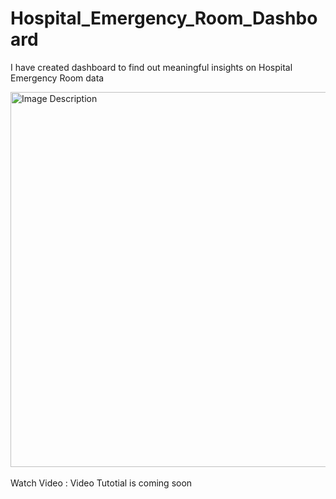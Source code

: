 # Hospital_Emergency_Room_Dashboard
I have created dashboard to find out meaningful insights on Hospital Emergency Room data
<br>

<img src="https://github.com/SatishDhawale/Hospital_Emergency_Room_Dashboard/blob/4ed886d2946467c75855e21291b18d07011c7189/Hospital%20Dashboard%20Final%20.jpg" alt="Image Description" width="600">
<br><br>
Watch Video  : Video Tutotial is coming soon

